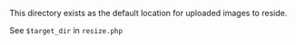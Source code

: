 This directory exists as the default location for uploaded images to reside.

See `$target_dir` in `resize.php`
